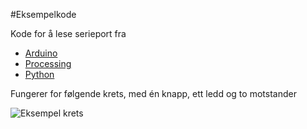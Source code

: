 #Eksempelkode

Kode for å lese serieport fra

- [Arduino](https://github.com/torgeir/prototyping-interaktiv-media-ntnu/tree/master/example/serial-ping/arduino)
- [Processing](https://github.com/torgeir/prototyping-interaktiv-media-ntnu/tree/master/example/serial-ping/processing)
- [Python](https://github.com/torgeir/prototyping-interaktiv-media-ntnu/tree/master/example/serial-ping/python)

Fungerer for følgende krets, med én knapp, ett ledd og to motstander

![Eksempel krets](https://rawgit.com/torgeir/prototyping-interaktiv-media-ntnu/master/example/krets.jpg)
